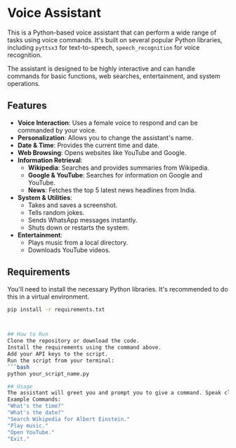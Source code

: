 # Voice Assistant

This is a Python-based voice assistant that can perform a wide range of tasks using voice commands. It's built on several popular Python libraries, including `pyttsx3` for text-to-speech, `speech_recognition` for voice recognition.

The assistant is designed to be highly interactive and can handle commands for basic functions, web searches, entertainment, and system operations.

## Features

- **Voice Interaction**: Uses a female voice to respond and can be commanded by your voice.
- **Personalization**: Allows you to change the assistant's name.
- **Date & Time**: Provides the current time and date.
- **Web Browsing**: Opens websites like YouTube and Google.
- **Information Retrieval**:
  - **Wikipedia**: Searches and provides summaries from Wikipedia.
  - **Google & YouTube**: Searches for information on Google and YouTube.
  - **News**: Fetches the top 5 latest news headlines from India.
- **System & Utilities**:
  - Takes and saves a screenshot.
  - Tells random jokes.
  - Sends WhatsApp messages instantly.
  - Shuts down or restarts the system.
- **Entertainment**:
  - Plays music from a local directory.
  - Downloads YouTube videos.


## Requirements

You'll need to install the necessary Python libraries. It's recommended to do this in a virtual environment.

```bash
pip install -r requirements.txt



## How to Run
Clone the repository or download the code.
Install the requirements using the command above.
Add your API keys to the script.
Run the script from your terminal:
```bash
python your_script_name.py

## Usage
The assistant will greet you and prompt you to give a command. Speak clearly into your microphone after hearing the "Listening..." prompt.
Example Commands:
"What's the time?"
"What's the date?"
"Search Wikipedia for Albert Einstein."
"Play music."
"Open YouTube."
"Exit."
